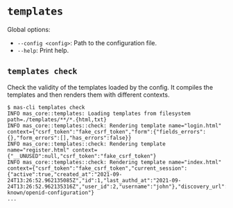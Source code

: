 # `templates`

Global options:
- `--config <config>`: Path to the configuration file.
- `--help`: Print help.

## `templates check`

Check the validity of the templates loaded by the config.
It compiles the templates and then renders them with different contexts.

```console
$ mas-cli templates check
INFO mas_core::templates: Loading templates from filesystem path=./templates/**/*.{html,txt}
INFO mas_core::templates::check: Rendering template name="login.html" context={"csrf_token":"fake_csrf_token","form":{"fields_errors":{},"form_errors":[],"has_errors":false}}
INFO mas_core::templates::check: Rendering template name="register.html" context={"__UNUSED":null,"csrf_token":"fake_csrf_token"}
INFO mas_core::templates::check: Rendering template name="index.html" context={"csrf_token":"fake_csrf_token","current_session":{"active":true,"created_at":"2021-09-24T13:26:52.962135085Z","id":1,"last_authd_at":"2021-09-24T13:26:52.962135316Z","user_id":2,"username":"john"},"discovery_url":"https://example.com/.well-known/openid-configuration"}
...
```
